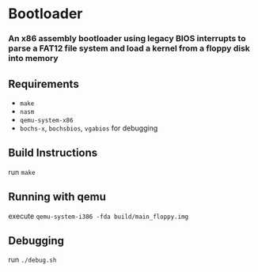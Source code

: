 # Bootloader

### An x86 assembly bootloader using legacy BIOS interrupts to parse a FAT12 file system and load a kernel from a floppy disk into memory

## Requirements

- `make`
- `nasm`
- `qemu-system-x86`
- `bochs-x`, `bochsbios`, `vgabios` for debugging

## Build Instructions

run `make`

## Running with qemu

execute `qemu-system-i386 -fda build/main_floppy.img`

## Debugging

run `./debug.sh`
